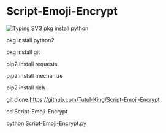 # Script-Emoji-Encrypt
<a href="https://git.io/typing-svg"><img src="https://readme-typing-svg.demolab.com?font=Fira+Code&pause=1000&color=F70000&background=FFFFFFE4&width=435&lines=Hello+Everyone%F0%9F%92%9A;Assalamu+Alaikum%F0%9F%8C%BA;Emoji-Encrypt+Your+Script%F0%9F%A4%9F" alt="Typing SVG" /></a>
pkg install python 

pkg install python2

pkg install git 

pip2 install requests 

pip2 install mechanize

pip2 install rich 

git clone https://github.com/Tutul-King/Script-Emoji-Encrypt

cd Script-Emoji-Encrypt

python Script-Emoji-Encrypt.py
